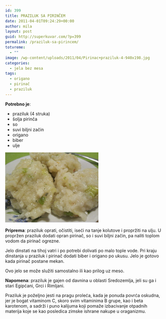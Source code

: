 ```yaml
---
id: 399
title: PRAZILUK SA PIRINČEM
date: 2011-04-01T09:24:29+00:00
author: mila
layout: post
guid: http://superkuvar.com/?p=399
permalink: /praziluk-sa-pirincem/
totvreme:
  - ""
image: /wp-content/uploads/2011/04/Pirinac+praziluk-4-940x198.jpg
categories:
  - jela bez mesa
tags:
  - origano
  - pirinač
  - praziluk
---
```

**Potrebno je**:

  * praziluk (4 struka)
  * šolja pirinča
  * so
  * suvi biljni začin
  * origano
  * biber
  * ulje

<img class="alignnone size-medium wp-image-2363" title="Pirinac+praziluk (4)" src="/wp-content/uploads/2011/04/Pirinac+praziluk-4-1024x768.jpg" alt="" width="300" height="225" /> 

**Priprema**: praziluk oprati, očistiti, iseći na tanje kolutove i propržiti na ulju. U propržen praziluk dodati opran pirinač, so i suvi biljni začin, pa naliti toplom vodom da pirinač ogrezne.

Jelo dinstati na tihoj vatri i po potrebi dolivati po malo tople vode. Pri kraju dinstanja u praziluk i pirinač dodati biber i origano po ukusu. Jelo je gotovo kada pirinač postane mekan.

Ovo jelo se može služiti samostalno ili kao prilog uz meso.

**Napomena**:   praziluk je gajen od davnina u oblasti Sredozemlja, jeli su ga i stari Egipćani, Grci i Rimljani.

Praziluk je poželjno jesti na pragu proleća, kada je ponuda povrća oskudna, jer je bogat vitaminom C, skoro svim vitaminima B grupe, kao i beta karotenom, a sadrži i puno kalijuma koji pomaže izbacivanje otpadnih materija koje se kao posledica zimske ishrane nakupe u oraganizmu.

&nbsp;